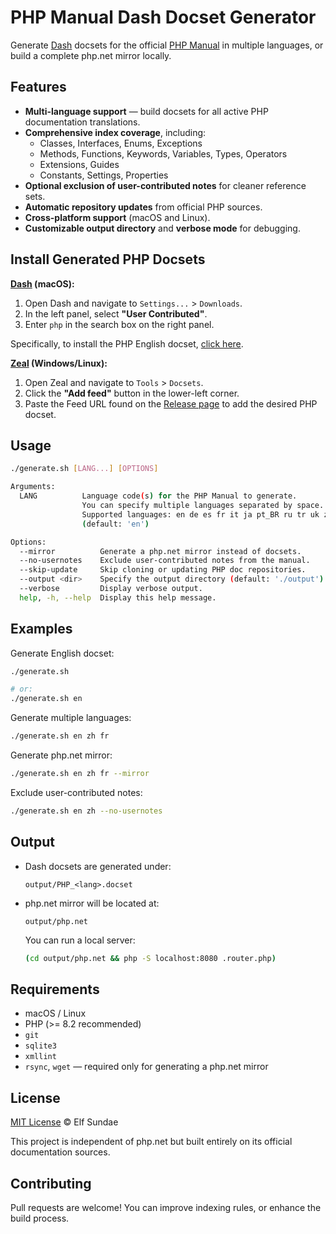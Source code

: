 # PHP Manual Dash Docset Generator

Generate [Dash](https://kapeli.com/dash) docsets for the official [PHP Manual](https://www.php.net/docs.php) in multiple languages, or build a complete php.net mirror locally.

## Features

- **Multi-language support** — build docsets for all active PHP documentation translations.
- **Comprehensive index coverage**, including:
  - Classes, Interfaces, Enums, Exceptions
  - Methods, Functions, Keywords, Variables, Types, Operators
  - Extensions, Guides
  - Constants, Settings, Properties
- **Optional exclusion of user-contributed notes** for cleaner reference sets.
- **Automatic repository updates** from official PHP sources.
- **Cross-platform support** (macOS and Linux).
- **Customizable output directory** and **verbose mode** for debugging.

## Install Generated PHP Docsets

**[Dash](https://kapeli.com/dash) (macOS):**

1. Open Dash and navigate to `Settings...` > `Downloads`.
2. In the left panel, select **"User Contributed"**.
3. Enter `php` in the search box on the right panel.

Specifically, to install the PHP English docset, [click here](https://elfsundae.github.io/dash-php/feed/?lang=en).

**[Zeal](https://zealdocs.org) (Windows/Linux):**

1. Open Zeal and navigate to `Tools` > `Docsets`.
2. Click the **"Add feed"** button in the lower-left corner.
3. Paste the Feed URL found on the [Release page](https://github.com/ElfSundae/dash-php/releases/tag/docsets) to add the desired PHP docset.

## Usage

```bash
./generate.sh [LANG...] [OPTIONS]

Arguments:
  LANG          Language code(s) for the PHP Manual to generate.
                You can specify multiple languages separated by space.
                Supported languages: en de es fr it ja pt_BR ru tr uk zh
                (default: 'en')

Options:
  --mirror          Generate a php.net mirror instead of docsets.
  --no-usernotes    Exclude user-contributed notes from the manual.
  --skip-update     Skip cloning or updating PHP doc repositories.
  --output <dir>    Specify the output directory (default: './output').
  --verbose         Display verbose output.
  help, -h, --help  Display this help message.
```

## Examples

Generate English docset:

```bash
./generate.sh

# or:
./generate.sh en
```

Generate multiple languages:

```bash
./generate.sh en zh fr
```

Generate php.net mirror:

```bash
./generate.sh en zh fr --mirror
```

Exclude user-contributed notes:

```bash
./generate.sh en zh --no-usernotes
```

## Output

- Dash docsets are generated under:
  ```
  output/PHP_<lang>.docset
  ```
- php.net mirror will be located at:
  ```
  output/php.net
  ```
  You can run a local server:
  ```bash
  (cd output/php.net && php -S localhost:8080 .router.php)
  ```

## Requirements

- macOS / Linux
- PHP (>= 8.2 recommended)
- `git`
- `sqlite3`
- `xmllint`
- `rsync`, `wget` — required only for generating a php.net mirror

## License

[MIT License](LICENSE) © Elf Sundae

This project is independent of php.net but built entirely on its official documentation sources.

## Contributing

Pull requests are welcome! You can improve indexing rules, or enhance the build process.
